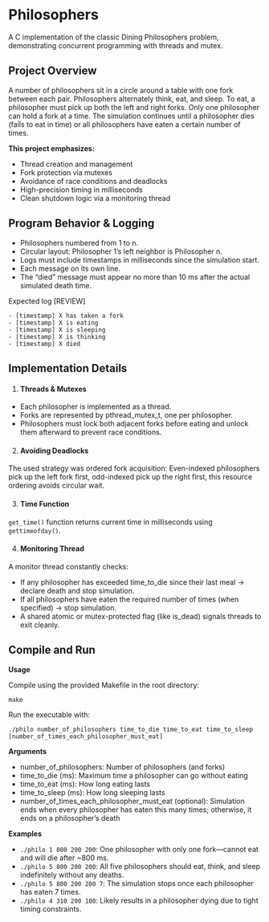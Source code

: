 # Philosophers

A C implementation of the classic Dining Philosophers problem, demonstrating concurrent programming with threads and mutex.

## Project Overview

A number of philosophers sit in a circle around a table with one fork between each pair. Philosophers alternately think, eat, and sleep. To eat, a philosopher must pick up both the left and right forks. Only one philosopher can hold a fork at a time. The simulation continues until a philosopher dies (fails to eat in time) or all philosophers have eaten a certain number of times.

**This project emphasizes:**
- Thread creation and management
- Fork protection via mutexes
- Avoidance of race conditions and deadlocks
- High-precision timing in milliseconds
- Clean shutdown logic via a monitoring thread

## Program Behavior & Logging

- Philosophers numbered from 1 to n.
- Circular layout: Philosopher 1’s left neighbor is Philosopher n.
- Logs must include timestamps in milliseconds since the simulation start.
- Each message on its own line.
- The “died” message must appear no more than 10 ms after the actual simulated death time.

Expected log [REVIEW]
```
- [timestamp] X has taken a fork
- [timestamp] X is eating
- [timestamp] X is sleeping
- [timestamp] X is thinking
- [timestamp] X died
```


## Implementation Details
1. #### Threads & Mutexes
- Each philosopher is implemented as a thread.
- Forks are represented by pthread_mutex_t, one per philosopher.
- Philosophers must lock both adjacent forks before eating and unlock them afterward to prevent race conditions.

2. #### Avoiding Deadlocks

The used strategy was ordered fork acquisition: Even-indexed philosophers pick up the left fork first, odd-indexed pick up the right first, this resource ordering avoids circular wait.

3. #### Time Function

`get_time()` function returns current time in milliseconds using `gettimeofday()`.

4. #### Monitoring Thread

A monitor thread constantly checks:
- If any philosopher has exceeded time_to_die since their last meal → declare death and stop simulation.
- If all philosophers have eaten the required number of times (when specified) → stop simulation.
- A shared atomic or mutex-protected flag (like is_dead) signals threads to exit cleanly.

## Compile and Run

**Usage**

Compile using the provided Makefile in the root directory:

```make```


Run the executable with:

```./philo number_of_philosophers time_to_die time_to_eat time_to_sleep [number_of_times_each_philosopher_must_eat]```

**Arguments**
- number_of_philosophers: Number of philosophers (and forks)
- time_to_die (ms): Maximum time a philosopher can go without eating
- time_to_eat (ms): How long eating lasts
- time_to_sleep (ms): How long sleeping lasts
- number_of_times_each_philosopher_must_eat (optional): Simulation ends when every philosopher has eaten this many times; otherwise, it ends on a philosopher’s death 

**Examples**
- `./philo 1 800 200 200`: One philosopher with only one fork—cannot eat and will die after ~800 ms.
- `./philo 5 800 200 200`: All five philosophers should eat, think, and sleep indefinitely without any deaths.
- `./philo 5 800 200 200 7`: The simulation stops once each philosopher has eaten 7 times.
- `./philo 4 310 200 100`: Likely results in a philosopher dying due to tight timing constraints.
